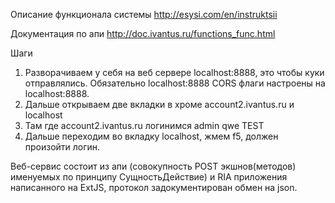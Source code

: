 Описание функционала системы
http://esysi.com/en/instruktsii

Документация по апи
http://doc.ivantus.ru/functions_func.html

Шаги
1. Разворачиваем у себя на веб сервере localhost:8888, это чтобы куки отправлялись. Обязательно localhost:8888 CORS флаги настроены на localhost:8888.
2. Дальше открываем две вкладки в хроме account2.ivantus.ru и localhost
3. Там где account2.ivantus.ru логинимся admin qwe TEST
4. Дальше переходим во вкладку localhost, жмем f5, должен произойти логин.

Веб-сервис состоит из апи (совокупность POST экшнов(методов) именуемых по принципу СущностьДействие)
и RIA приложения написанного на ExtJS, протокол задокументирован обмен на json.
